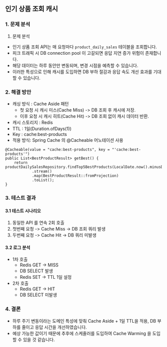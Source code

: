 ## 인기 상품 조회 캐시
### 1. 문제 분석
1. 문제 분석
- 인기 상품 조회 API는 매 요청마다 `product_daily_sales` 테이블을 조회합니다.
- 피크 트래픽 시 DB connection pool 이 고갈되면 응답 지연 증가 위험이 존재합니다.
- 해당 데이터는 하루 동안만 변동되며, 변경 시점을 예측할 수 있습니다.
- 이러한 특성으로 인해 캐시를 도입하면 DB 부하 절감과 응답 속도 개선 효과를 기대할 수 있습니다.

### 2. 해결 방안
- 캐싱 방식 : Cache Aside 패턴
    - 첫 요청 시 캐시 미스(Cache Miss) -> DB 조회 후 캐시에 저장.
    - 이후 요청 시 캐시 히트(Cache Hit) -> DB 조회 없이 캐시 데이터 반환.
- 캐시 스토리지 : Redis
- TTL : 1일(Duration.ofDays(1))
- Key : cache:best-products
- 적용 방식: Spring Cache 의 @Cacheable 어노테이션 사용
```
@Cacheable(value = "cache:best-products", key = "'cache:best-products'")
public List<BestProductResult> getBest() {
    return productDailySalesRepository.findTop5BestProducts(LocalDate.now().minusDays(3))
            .stream()
            .map(BestProductResult::fromProjection)
            .toList();
}
```

### 3. 테스트 결과
#### 3.1 테스트 시나리오
1. 동일한 API 를 연속 2회 호출
2. 첫번째 요청 -> Cache Miss -> DB 조회 쿼리 발생
3. 두번째 요청 -> Cache Hit -> DB 쿼리 미발생

#### 3.2 로그 분석
- 1차 호출
  - Redis GET -> MISS
  - DB SELECT 발생
  - Redis SET -> TTL 1일 설정
- 2차 호출
  - Redis GET -> HIT
  - DB SELECT 미발생

### 4. 결론
- 하루 주기 변동이라는 도메인 특성에 맞춰 Cache Aside + 1일 TTL을 적용, DB 부하를 줄이고 응답 시간을 개선하였습니다.
- 예상 가능한 값이기 때문에 추후에 스케줄러를 도입하여 Cache Warming 을 도입할 수 있을 것 같습니다.
